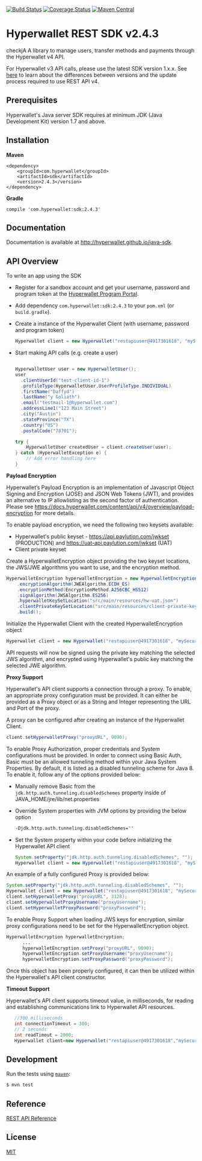 [![Build Status](https://travis-ci.org/hyperwallet/java-sdk.png?branch=master)](https://travis-ci.org/hyperwallet/java-sdk)
[![Coverage Status](https://coveralls.io/repos/github/hyperwallet/java-sdk/badge.svg?branch=master)](https://coveralls.io/github/hyperwallet/java-sdk?branch=master)
[![Maven Central](https://img.shields.io/maven-central/v/com.hyperwallet/sdk.svg)]()

Hyperwallet REST SDK v2.4.3
===========================
checkjA
A library to manage users, transfer methods and payments through the Hyperwallet v4 API.

For Hyperwallet v3 API calls, please use the latest SDK version 1.x.x. See [here](https://docs.hyperwallet.com/content/updates/v1/rest-api-v4) to learn
about the differences between versions and the update process required to use REST API v4.

Prerequisites
------------

Hyperwallet's Java server SDK requires at minimum JDK (Java Development Kit) version 1.7 and above.

Installation
------------

**Maven**
```
<dependency>
    <groupId>com.hyperwallet</groupId>
    <artifactId>sdk</artifactId>
    <version>2.4.3</version>
</dependency>
```

**Gradle**
```
compile 'com.hyperwallet:sdk:2.4.3'
```

Documentation
-------------

Documentation is available at http://hyperwallet.github.io/java-sdk.


API Overview
------------

To write an app using the SDK

* Register for a sandbox account and get your username, password and program token at the [Hyperwallet Program Portal](https://portal.hyperwallet.com).

* Add dependency `com.hyperwallet:sdk:2.4.3` to your `pom.xml` (or `build.gradle`).


* Create a instance of the Hyperwallet Client (with username, password and program token)
  ```java
  Hyperwallet client = new Hyperwallet("restapiuser@4917301618", "mySecurePassword!", "prg-645fc30d-83ed-476c-a412-32c82738a20e");
  ```
* Start making API calls (e.g. create a user)
  ```java

  HyperwalletUser user = new HyperwalletUser();
  user
    .clientUserId("test-client-id-1")
    .profileType(HyperwalletUser.UserProfileType.INDIVIDUAL)
    .firstName("Daffyd")
    .lastName("y Goliath")
    .email("testmail-1@hyperwallet.com")
    .addressLine1("123 Main Street")
    .city("Austin")
    .stateProvince("TX")
    .country("US")
    .postalCode("78701");

  try {
      HyperwalletUser createdUser = client.createUser(user);
  } catch (HyperwalletException e) {
      // Add error handling here
  }
  ```

**Payload Encryption**

Hyperwallet’s Payload Encryption is an implementation of Javascript Object Signing and Encryption (JOSE) and JSON Web Tokens (JWT), and provides an alternative to IP allowlisting as the second factor of authentication. Please see https://docs.hyperwallet.com/content/api/v4/overview/payload-encryption for more details.

To enable payload encryption, we need the following two keysets available:
* Hyperwallet's public keyset - https://api.paylution.com/jwkset (PRODUCTION) and https://uat-api.paylution.com/jwkset (UAT)
* Client private keyset

Create a HyperwalletEncryption object providing the two keyset locations, the JWS/JWE algorithms you want to use, and the encryption method.
  ```java
  HyperwalletEncryption hyperwalletEncryption = new HyperwalletEncryptionBuilder()
      .encryptionAlgorithm(JWEAlgorithm.ECDH_ES)
      .encryptionMethod(EncryptionMethod.A256CBC_HS512)
      .signAlgorithm(JWSAlgorithm.ES256)
      .hyperwalletKeySetLocation("src/main/resources/hw-uat.json")
      .clientPrivateKeySetLocation("src/main/resources/client-private-keyset.json")
      .build();
  ```
Initialize the Hyperwallet Client with the created HyperwalletEncryption object
  ```java
  Hyperwallet client = new Hyperwallet("restapiuser@4917301618", "mySecurePassword!", "prg-645fc30d-83ed-476c-a412-32c82738a20e", hyperwalletEncryption);  
  ```
API requests will now be signed using the private key matching the selected JWS algorithm, and encrypted using Hyperwallet's public key matching the selected JWE algorithm.


**Proxy Support**

Hyperwallet's API client supports a connection through a proxy. To enable, an appropriate proxy configuration must be provided. It can either be provided as a Proxy object or as a String and Integer representing the URL and Port of the proxy.

A proxy can be configured after creating an instance of the Hyperwallet Client.
  ```java
  client.setHyperwalletProxy("proxyURL", 9090);
  ```


To enable Proxy Authorization, proper credentials and System configurations must be provided. In order to connect using Basic Auth, Basic must be an allowed tunneling method within your Java System Properties. By default, it is listed as a disabled tunneling scheme for Java 8. To enable it, follow any of the options provided below:

* Manually remove Basic from the `jdk.http.auth.tunneling.disabledSchemes` property inside of JAVA_HOME/jre/lib/net.properties
* Override System properties with JVM options by providing the below option
  ```bash
  -Djdk.http.auth.tunneling.disabledSchemes=""
  ```
* Set the System property within your code before initializing the Hyperwallet API client

  ```java
  System.setProperty("jdk.http.auth.tunneling.disabledSchemes", "");
  Hyperwallet client = new Hyperwallet("restapiuser@4917301618", "mySecurePassword!", "prg-645fc30d-83ed-476c-a412-32c82738a20e");
  ```

An example of a fully configured Proxy is provided below:

  ```java
  System.setProperty("jdk.http.auth.tunneling.disabledSchemes", "");
  Hyperwallet client = new Hyperwallet("restapiuser@4917301618", "mySecurePassword!", "prg-645fc30d-83ed-476c-a412-32c82738a20e");
  client.setHyperwalletProxy("proxyURL", 3128);
  client.setHyperwalletProxyUsername("proxyUsername");
  client.setHyperwalletProxyPassword("proxyPassword");
  ```

To enable Proxy Support when loading JWS keys for encryption, similar proxy configurations need to be set for the HyperwalletEncryption object.

  ```java
HyperwalletEncryption hyperwalletEncryption;
        ...
        hyperwalletEncryption.setProxy("proxyURL", 9090);
        hyperwalletEncryption.setProxyUsername("proxyUsername");
        hyperwalletEncryption.setProxyPassword("proxyPassword");
  ```

Once this object has been properly configured, it can then be utilized within the Hyperwallet's API client constructor.

**Timeout Support**

Hyperwallet's API client supports timeout value, in milliseconds, for reading and establishing communications link to Hyperwallet API resources.

  ```java
     //300 milliseconds
     int connectionTimeout = 300;
     // 2 seconds  
     int readTimout = 2000;
     Hyperwallet client=new Hyperwallet("restapiuser@4917301618","mySecurePassword!","prg-645fc30d-83ed-476c-a412-32c82738a20e",connectionTimeout,readTimout);
  ```

Development
-----------

Run the tests using [`maven`](https://maven.apache.org/):

```bash
$ mvn test
```

Reference
---------

[REST API Reference](https://sandbox.hyperwallet.com/developer-portal/#/docs)


License
-------

[MIT](https://raw.githubusercontent.com/hyperwallet/java-sdk/master/LICENSE)
